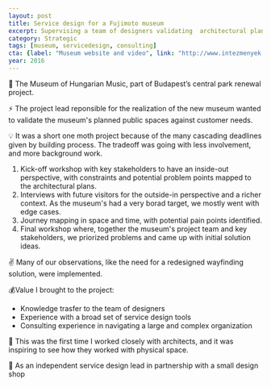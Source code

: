 ```yaml
---
layout: post
title: Service design for a Fujimoto museum
excerpt: Supervising a team of designers validating  architectural plans from a service design perspective
category: Strategic
tags: [museum, servicedesign, consulting]
cta: {label: "Museum website and video", link: "http://www.intezmenyek.ligetbudapest.org/en/places/future/hungarian-house-of-music"}
year: 2016
---
```


🏢 The Museum of Hungarian Music, part of Budapest’s central park renewal project.

⚡ The project lead reponsible for the realization of the new museum wanted to validate the museum's planned public spaces against customer needs.

💡 It was a short one moth project because of the many cascading deadlines given by building process. The tradeoff was going with less involvement, and more background work.

1. Kick-off workshop with key stakeholders to have an inside-out perspective, with constraints and potential problem points mapped to the architectural plans.
2. Interviews with future visitors for the outside-in perspective and a richer context. As the museum's had a very borad target, we mostly went with edge cases.
3. Journey mapping in space and time, with potential pain points identified.
4. Final workshop where, together the museum's project team and key stakeholders, we priorized problems and came up with initial solution ideas.

✌️ Many of our observations, like the need for a redesigned wayfinding solution, were implemented.

💰Value I brought to the project:

- Knowledge trasfer to the team of designers
- Experience with a broad set of service design tools
- Consulting experience in navigating a large and complex organization

💙 This was the first time I worked closely with architects, and it was inspiring to see how they worked with physical space.

👥 As an independent service design lead in partnership with a small design shop